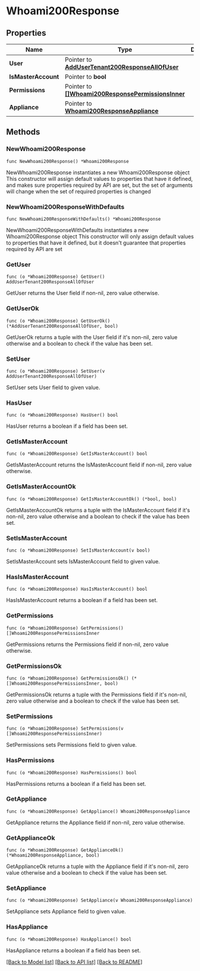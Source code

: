 # Whoami200Response

## Properties

Name | Type | Description | Notes
------------ | ------------- | ------------- | -------------
**User** | Pointer to [**AddUserTenant200ResponseAllOfUser**](AddUserTenant200ResponseAllOfUser.md) |  | [optional] 
**IsMasterAccount** | Pointer to **bool** |  | [optional] 
**Permissions** | Pointer to [**[]Whoami200ResponsePermissionsInner**](Whoami200ResponsePermissionsInner.md) |  | [optional] 
**Appliance** | Pointer to [**Whoami200ResponseAppliance**](Whoami200ResponseAppliance.md) |  | [optional] 

## Methods

### NewWhoami200Response

`func NewWhoami200Response() *Whoami200Response`

NewWhoami200Response instantiates a new Whoami200Response object
This constructor will assign default values to properties that have it defined,
and makes sure properties required by API are set, but the set of arguments
will change when the set of required properties is changed

### NewWhoami200ResponseWithDefaults

`func NewWhoami200ResponseWithDefaults() *Whoami200Response`

NewWhoami200ResponseWithDefaults instantiates a new Whoami200Response object
This constructor will only assign default values to properties that have it defined,
but it doesn't guarantee that properties required by API are set

### GetUser

`func (o *Whoami200Response) GetUser() AddUserTenant200ResponseAllOfUser`

GetUser returns the User field if non-nil, zero value otherwise.

### GetUserOk

`func (o *Whoami200Response) GetUserOk() (*AddUserTenant200ResponseAllOfUser, bool)`

GetUserOk returns a tuple with the User field if it's non-nil, zero value otherwise
and a boolean to check if the value has been set.

### SetUser

`func (o *Whoami200Response) SetUser(v AddUserTenant200ResponseAllOfUser)`

SetUser sets User field to given value.

### HasUser

`func (o *Whoami200Response) HasUser() bool`

HasUser returns a boolean if a field has been set.

### GetIsMasterAccount

`func (o *Whoami200Response) GetIsMasterAccount() bool`

GetIsMasterAccount returns the IsMasterAccount field if non-nil, zero value otherwise.

### GetIsMasterAccountOk

`func (o *Whoami200Response) GetIsMasterAccountOk() (*bool, bool)`

GetIsMasterAccountOk returns a tuple with the IsMasterAccount field if it's non-nil, zero value otherwise
and a boolean to check if the value has been set.

### SetIsMasterAccount

`func (o *Whoami200Response) SetIsMasterAccount(v bool)`

SetIsMasterAccount sets IsMasterAccount field to given value.

### HasIsMasterAccount

`func (o *Whoami200Response) HasIsMasterAccount() bool`

HasIsMasterAccount returns a boolean if a field has been set.

### GetPermissions

`func (o *Whoami200Response) GetPermissions() []Whoami200ResponsePermissionsInner`

GetPermissions returns the Permissions field if non-nil, zero value otherwise.

### GetPermissionsOk

`func (o *Whoami200Response) GetPermissionsOk() (*[]Whoami200ResponsePermissionsInner, bool)`

GetPermissionsOk returns a tuple with the Permissions field if it's non-nil, zero value otherwise
and a boolean to check if the value has been set.

### SetPermissions

`func (o *Whoami200Response) SetPermissions(v []Whoami200ResponsePermissionsInner)`

SetPermissions sets Permissions field to given value.

### HasPermissions

`func (o *Whoami200Response) HasPermissions() bool`

HasPermissions returns a boolean if a field has been set.

### GetAppliance

`func (o *Whoami200Response) GetAppliance() Whoami200ResponseAppliance`

GetAppliance returns the Appliance field if non-nil, zero value otherwise.

### GetApplianceOk

`func (o *Whoami200Response) GetApplianceOk() (*Whoami200ResponseAppliance, bool)`

GetApplianceOk returns a tuple with the Appliance field if it's non-nil, zero value otherwise
and a boolean to check if the value has been set.

### SetAppliance

`func (o *Whoami200Response) SetAppliance(v Whoami200ResponseAppliance)`

SetAppliance sets Appliance field to given value.

### HasAppliance

`func (o *Whoami200Response) HasAppliance() bool`

HasAppliance returns a boolean if a field has been set.


[[Back to Model list]](../README.md#documentation-for-models) [[Back to API list]](../README.md#documentation-for-api-endpoints) [[Back to README]](../README.md)


